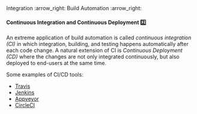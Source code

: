 <link rel="stylesheet" href="{{baseUrl}}/css/textbook.css">

<div class="website-content">

<div id="path">Integration :arrow_right: Build Automation :arrow_right:</div>

<div id="title">

#### Continuous Integration and Continuous Deployment :two:

</div>

<div id="body">

An extreme application of build automation is called _continuous integration (CI)_ in which integration, building, and testing happens automatically after each code change.
A natural extension of CI is _Continuous Deployment (CD)_ where the changes are not only integrated continuously, but also deployed to end-users at the same time.

Some examples of CI/CD tools:

*	[Travis](https://travis-ci.org/)
*	[Jenkins](http://jenkins-ci.org)
*	[Appveyor](https://www.appveyor.com)
*	[CircleCI](https://circleci.com)

</div>

</div>
